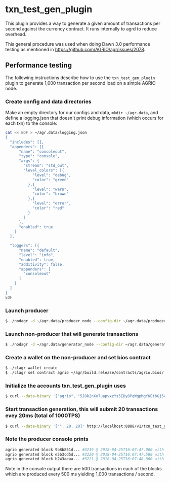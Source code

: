 # txn\_test\_gen\_plugin

This plugin provides a way to generate a given amount of transactions per second against the currency contract. It runs internally to agrd to reduce overhead.

This general procedure was used when doing Dawn 3.0 performance testing as mentioned in https://github.com/AGRIO/agr/issues/2078.

## Performance testing

The following instructions describe how to use the `txn_test_gen_plugin` plugin to generate 1,000 transaction per second load on a simple AGRIO node.

### Create config and data directories
Make an empty directory for our configs and data, `mkdir ~/agr.data`, and define a logging.json that doesn't print debug information (which occurs for each txn) to the console:
```bash
cat << EOF > ~/agr.data/logging.json
{
  "includes": [],
  "appenders": [{
      "name": "consoleout",
      "type": "console",
      "args": {
        "stream": "std_out",
        "level_colors": [{
            "level": "debug",
            "color": "green"
          },{
            "level": "warn",
            "color": "brown"
          },{
            "level": "error",
            "color": "red"
          }
        ]
      },
      "enabled": true
    }
  ],

  "loggers": [{
      "name": "default",
      "level": "info",
      "enabled": true,
      "additivity": false,
      "appenders": [
        "consoleout"
      ]
    }
  ]
}
EOF
```

### Launch producer
```bash
$ ./nodagr -d ~/agr.data/producer_node --config-dir ~/agr.data/producer_node -l ~/agr.data/logging.json --http-server-address "" -p agrio -e
```

### Launch non-producer that will generate transactions
```bash
$ ./nodagr -d ~/agr.data/generator_node --config-dir ~/agr.data/generator_node -l ~/agr.data/logging.json --plugin agrio::txn_test_gen_plugin --plugin agrio::wallet_api_plugin --plugin agrio::chain_api_plugin --p2p-peer-address localhost:9876 --p2p-listen-endpoint localhost:5555
```

### Create a wallet on the non-producer and set bios contract
```bash
$ ./clagr wallet create
$ ./clagr set contract agrio ~/agr/build.release/contracts/agrio.bios/ 
```

### Initialize the accounts txn_test_gen_plugin uses
```bash
$ curl --data-binary '["agrio", "5J8k2nXo7uapvxzYs5EDy8PqWgpMgYKEtbGj54cC9bAdGzCYDZq"]' http://localhost:8888/v1/txn_test_gen/create_test_accounts
```

### Start transaction generation, this will submit 20 transactions evey 20ms (total of 1000TPS)
```bash
$ curl --data-binary '["", 20, 20]' http://localhost:8888/v1/txn_test_gen/start_generation
```

### Note the producer console prints
```bash
agrio generated block 9b8b851d... #3219 @ 2018-04-25T16:07:47.000 with 500 trxs, lib: 3218
agrio generated block e5b3cd5d... #3220 @ 2018-04-25T16:07:47.500 with 500 trxs, lib: 3219
agrio generated block b243aeaa... #3221 @ 2018-04-25T16:07:48.000 with 500 trxs, lib: 3220
```

Note in the console output there are 500 transactions in each of the blocks which are produced every 500 ms yielding 1,000 transactions / second.

